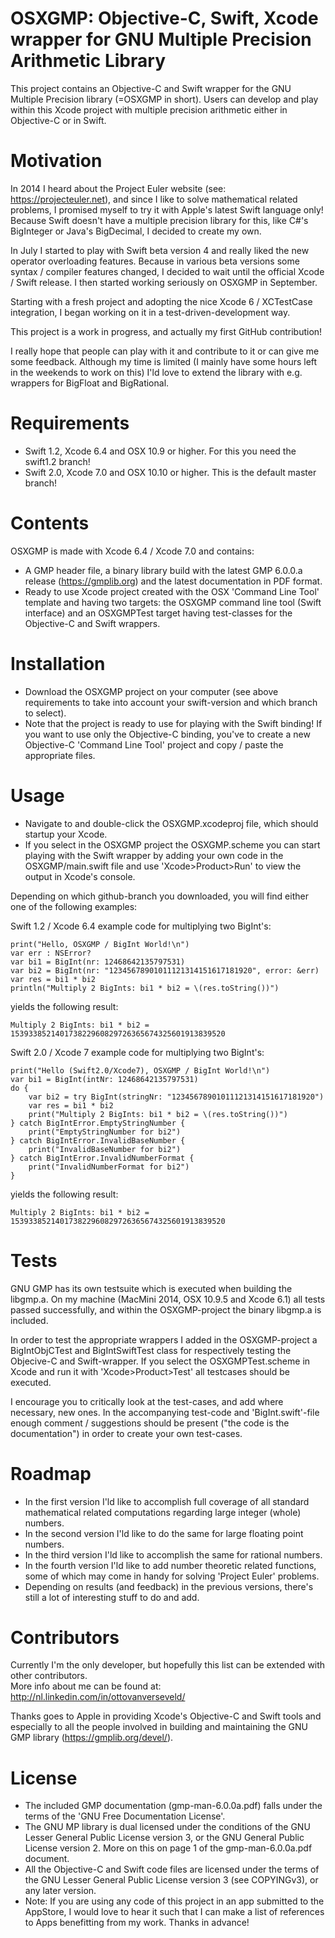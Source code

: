 OSXGMP: Objective-C, Swift, Xcode wrapper for GNU Multiple Precision Arithmetic Library
=======================================================================================
This project contains an Objective-C and Swift wrapper for the GNU Multiple Precision
library (=OSXGMP in short).
Users can develop and play within this Xcode project with multiple precision arithmetic
either in Objective-C or in Swift.

Motivation
==========
In 2014 I heard about the Project Euler website (see: https://projecteuler.net), and
since I like to solve mathematical related problems, I promised myself to try it with
Apple's latest Swift language only!
Because Swift doesn't have a multiple precision library for this, like C#'s BigInteger or
Java's BigDecimal, I decided to create my own.

In July I started to play with Swift beta version 4 and really liked the new operator
overloading features. Because in various beta versions some syntax / compiler
features changed, I decided to wait until the official Xcode / Swift release. I then
started working seriously on OSXGMP in September.

Starting with a fresh project and adopting the nice Xcode 6 / XCTestCase integration, I
began working on it in a test-driven-development way.

This project is a work in progress, and actually my first GitHub contribution!

I really hope that people can play with it and contribute to it or can give me some feedback.
Although my time is limited (I mainly have some hours left in the weekends to work on this)
I'ld love to extend the library with e.g. wrappers for BigFloat and BigRational.

Requirements
============
* Swift 1.2, Xcode 6.4 and OSX 10.9 or higher. For this you need the swift1.2 branch!
* Swift 2.0, Xcode 7.0 and OSX 10.10 or higher. This is the default master branch!

Contents
========
OSXGMP is made with Xcode 6.4 / Xcode 7.0 and contains:
- A GMP header file, a binary library build with the latest GMP 6.0.0.a release
(https://gmplib.org) and the latest documentation in PDF format.
- Ready to use Xcode project created with the OSX 'Command Line Tool' template and
having two targets: the OSXGMP command line tool (Swift interface) and an OSXGMPTest
target having test-classes for the Objective-C and Swift wrappers.

Installation
============
* Download the OSXGMP project on your computer (see above requirements to take into
account your swift-version and which branch to select).
* Note that the project is ready to use for playing with the Swift binding!
If you want to use only the Objective-C binding, you've to create a new
Objective-C 'Command Line Tool' project and copy / paste the appropriate files.

Usage
=====
* Navigate to and double-click the OSXGMP.xcodeproj file, which should startup your Xcode.
* If you select in the OSXGMP project the OSXGMP.scheme you can start playing with the
Swift wrapper by adding your own code in the OSXGMP/main.swift file and use 'Xcode>Product>Run'
to view the output in Xcode's console.

Depending on which github-branch you downloaded, you will find either one of the
following examples:

Swift 1.2 / Xcode 6.4 example code for multiplying two BigInt's:
```
print("Hello, OSXGMP / BigInt World!\n")
var err : NSError?
var bi1 = BigInt(nr: 12468642135797531)
var bi2 = BigInt(nr: "12345678901011121314151617181920", error: &err)
var res = bi1 * bi2
println("Multiply 2 BigInts: bi1 * bi2 = \(res.toString())")
```
yields the following result:
```
Multiply 2 BigInts: bi1 * bi2 = 153933852140173822960829726365674325601913839520
```

Swift 2.0 / Xcode 7 example code for multiplying two BigInt's:
```
print("Hello (Swift2.0/Xcode7), OSXGMP / BigInt World!\n")
var bi1 = BigInt(intNr: 12468642135797531)
do {
    var bi2 = try BigInt(stringNr: "12345678901011121314151617181920")
    var res = bi1 * bi2
    print("Multiply 2 BigInts: bi1 * bi2 = \(res.toString())")
} catch BigIntError.EmptyStringNumber {
    print("EmptyStringNumber for bi2")
} catch BigIntError.InvalidBaseNumber {
    print("InvalidBaseNumber for bi2")
} catch BigIntError.InvalidNumberFormat {
    print("InvalidNumberFormat for bi2")
}
```
yields the following result:
```
Multiply 2 BigInts: bi1 * bi2 = 153933852140173822960829726365674325601913839520
```

Tests
=====
GNU GMP has its own testsuite which is executed when building the libgmp.a. On my machine
(MacMini 2014, OSX 10.9.5 and Xcode 6.1) all tests passed successfully, and within the
OSXGMP-project the binary libgmp.a is included.

In order to test the appropriate wrappers I added in the OSXGMP-project a BigIntObjCTest
and BigIntSwiftTest class for respectively testing the Objecive-C and Swift-wrapper. If
you select the OSXGMPTest.scheme in Xcode and run it with 'Xcode>Product>Test' all
testcases should be executed.

I encourage you to critically look at the test-cases, and add where necessary, new ones.
In the accompanying test-code and 'BigInt.swift'-file enough comment / suggestions should
be present ("the code is the documentation") in order to create your own test-cases.

Roadmap
=======
* In the first version I'ld like to accomplish full coverage of all standard mathematical
related computations regarding large integer (whole) numbers.
* In the second version I'ld like to do the same for large floating point numbers.
* In the third version I'ld like to accomplish the same for rational numbers.
* In the fourth version I'ld like to add number theoretic related functions, some of which
may come in handy for solving 'Project Euler' problems.
* Depending on results (and feedback) in the previous versions, there's still a lot of
interesting stuff to do and add.

Contributors
============
Currently I'm the only developer, but hopefully this list can be extended with other
contributors.<br>More info about me can be found at: http://nl.linkedin.com/in/ottovanverseveld/

Thanks goes to Apple in providing Xcode's Objective-C and Swift tools and especially to
all the people involved in building and maintaining the GNU GMP library (https://gmplib.org/devel/).

License
=======
* The included GMP documentation (gmp-man-6.0.0a.pdf) falls under the terms of
the 'GNU Free Documentation License'.
* The GNU MP library is dual licensed under the conditions of the GNU Lesser General
Public License version 3, or the GNU General Public License version 2. More on this on page 1
of the gmp-man-6.0.0a.pdf document.
* All the Objective-C and Swift code files are licensed under the terms of the
GNU Lesser General Public License version 3 (see COPYINGv3), or any later version.
* Note: If you are using any code of this project in an app submitted to the AppStore, I would love to hear it such that I can make a list of references to Apps benefitting from my work. Thanks in advance!
